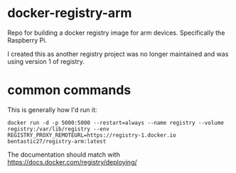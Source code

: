 # docker-registry-arm
Repo for building a docker registry image for arm devices. Specifically the Raspberry Pi.

I created this as another registry project was no longer maintained and was using version 1 of registry.

# common commands

This is generally how I'd run it:

```
docker run -d -p 5000:5000 --restart=always --name registry --volume registry:/var/lib/registry --env REGISTRY_PROXY_REMOTEURL=https://registry-1.docker.io bentastic27/registry-arm:latest
```

The documentation should match with https://docs.docker.com/registry/deploying/